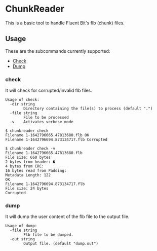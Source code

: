 # ChunkReader

This is a basic tool to handle Fluent Bit's flb (chunk) files.


## Usage

These are the subcommands currently supported:

* [Check](#check)
* [Dump](#dump)

### check

It will check for corrupted/invalid flb files.

```shell
Usage of check:
  -dir string
        Directory containing the file(s) to process (default ".")
  -file string
        File to be processed
  -v    Activates verbose mode
```

```shell
$ chunkreader check
Filename 1-1642796665.47813680.flb OK
Filename 1-1642796694.873134717.flb Corrupted
```
```shell
$ chunkreader check -v    
Filename 1-1642796665.47813680.flb 
File size: 660 bytes
2 bytes from header: �
4 bytes from CRC: 
16 bytes read from Padding: 
Metadata Length: 122
OK
Filename 1-1642796694.873134717.flb 
File size: 24 bytes
Corrupted
```

### dump

It will dump the user content of the flb file to the output file.

```shell
Usage of dump:
  -file string
        Flb file to be dumped.
  -out string
        Output file. (default "dump.out")

```